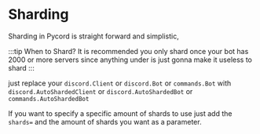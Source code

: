 # Sharding
Sharding in Pycord is straight forward and simplistic,

:::tip When to Shard?
It is recommended you only shard once your bot has
2000 or more servers since anything under is just gonna 
make it useless to shard
:::

just replace your `discord.Client` or `discord.Bot` or `commands.Bot` 
with `discord.AutoShardedClient` or `discord.AutoShardedBot` or `commands.AutoShardedBot`

If you want to specify a specific amount of shards to use 
just add the `shards=` and the amount of shards you want as a parameter.